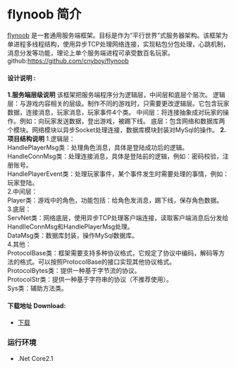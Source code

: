 # flynoob 简介 
  [flynoob](https://github.com/cnyboy/flynoob) 是一套通用服务端框架。目标是作为“平行世界”式服务器架构。该框架为单进程多线程结构，使用异步TCP处理网络连接，实现粘包分包处理，心跳机制，消息分发等功能，理论上单个服务端进程可承受数百名玩家。github:https://github.com/cnyboy/flynoob
  
#### 设计说明 :

**1.服务端层级说明**
  该框架把服务端程序分为逻辑层，中间层和底层个层次。
  逻辑层：与游戏内容相关的层级。制作不同的游戏时，只需要更改逻辑层。它包含玩家数据，连接消息，玩家消息，玩家事件4个类。
  中间层：将连接抽象成对玩家的操作。例如：向玩家发送数据，登出游戏，被踢下线。
  底层：包含网络和数据库两个模块。网络模块以异步Socket处理连接，数据库模块封装对MySql的操作。
**2.项目结构说明**
 1.逻辑层：  
    HandlePlayerMsg类：处理角色消息，具体是登陆成功后的逻辑。  
    HandleConnMsg类：处理连接消息，具体是登陆前的逻辑，例如：密码校验，注册账号。  
    HandlePlayerEvent类：处理玩家事件，某个事件发生时需要处理的事情，例如：玩家登陆。  
 2.中间层：  
    Player类：游戏中的角色，功能包括：给角色发消息，踢下线，保存角色数据。  
 3.底层：  
    ServNet类：网络底层，使用异步TCP处理客户端连接，读取客户端消息后分发给HandlleConnMsg和HandlePlayerMsg处理。  
    DataMsg类：数据库封装，操作MySql数据库。  
 4.其他：  
    ProtocolBase类：框架需要支持多种协议格式，它规定了协议中编码，解码等方法的格式。可以按照ProtocolBase的接口实现其他协议格式。  
    ProtocolBytes类：提供一种基于字节流的协议。  
    ProtocolStr类：提供一种基于字符串的协议（不推荐使用）。  
    Sys类：辅助方法类。  




#### 下载地址 Download:

* [下载](https://github.com/cnyboy/flynoob)

### 运行环境
* .Net Core2.1



